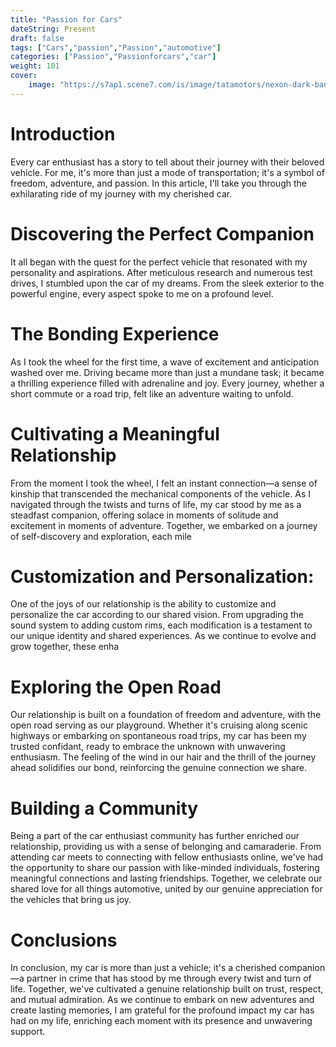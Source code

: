 ```yaml
---
title: "Passion for Cars"
dateString: Present
draft: false
tags: ["Cars","passion","Passion","automotive"]
categories: ["Passion","Passionforcars","car"]
weight: 101
cover:
    image: "https://s7ap1.scene7.com/is/image/tatamotors/nexon-dark-banner-march-2024?$BA-1920-925-D$&fit=crop&fmt=jpg"
---
```


# Introduction

Every car enthusiast has a story to tell about their journey with their beloved vehicle. For me, it's more than just a mode of transportation; it's a symbol of freedom, adventure, and passion. In this article, I'll take you through the exhilarating ride of my journey with my cherished car.



# Discovering the Perfect Companion

It all began with the quest for the perfect vehicle that resonated with my personality and aspirations. After meticulous research and numerous test drives, I stumbled upon the car of my dreams. From the sleek exterior to the powerful engine, every aspect spoke to me on a profound level.


# The Bonding Experience

As I took the wheel for the first time, a wave of excitement and anticipation washed over me. Driving became more than just a mundane task; it became a thrilling experience filled with adrenaline and joy. Every journey, whether a short commute or a road trip, felt like an adventure waiting to unfold.

# Cultivating a Meaningful Relationship

From the moment I took the wheel, I felt an instant connection—a sense of kinship that transcended the mechanical components of the vehicle. As I navigated through the twists and turns of life, my car stood by me as a steadfast companion, offering solace in moments of solitude and excitement in moments of adventure. Together, we embarked on a journey of self-discovery and exploration, each mile 


# Customization and Personalization:

One of the joys of our relationship is the ability to customize and personalize the car according to our shared vision. From upgrading the sound system to adding custom rims, each modification is a testament to our unique identity and shared experiences. As we continue to evolve and grow together, these enha


# Exploring the Open Road

Our relationship is built on a foundation of freedom and adventure, with the open road serving as our playground. Whether it's cruising along scenic highways or embarking on spontaneous road trips, my car has been my trusted confidant, ready to embrace the unknown with unwavering enthusiasm. The feeling of the wind in our hair and the thrill of the journey ahead solidifies our bond, reinforcing the genuine connection we share.


# Building a Community

Being a part of the car enthusiast community has further enriched our relationship, providing us with a sense of belonging and camaraderie. From attending car meets to connecting with fellow enthusiasts online, we've had the opportunity to share our passion with like-minded individuals, fostering meaningful connections and lasting friendships. Together, we celebrate our shared love for all things automotive, united by our genuine appreciation for the vehicles that bring us joy.



# Conclusions

In conclusion, my car is more than just a vehicle; it's a cherished companion—a partner in crime that has stood by me through every twist and turn of life. Together, we've cultivated a genuine relationship built on trust, respect, and mutual admiration. As we continue to embark on new adventures and create lasting memories, I am grateful for the profound impact my car has had on my life, enriching each moment with its presence and unwavering support.


